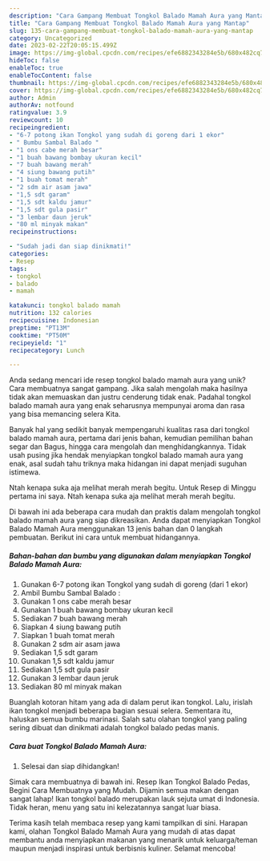 ```yaml
---
description: "Cara Gampang Membuat Tongkol Balado Mamah Aura yang Mantap"
title: "Cara Gampang Membuat Tongkol Balado Mamah Aura yang Mantap"
slug: 135-cara-gampang-membuat-tongkol-balado-mamah-aura-yang-mantap
category: Uncategorized
date: 2023-02-22T20:05:15.499Z
image: https://img-global.cpcdn.com/recipes/efe6882343284e5b/680x482cq70/tongkol-balado-mamah-aura-foto-resep-utama.jpg
hideToc: false
enableToc: true
enableTocContent: false
thumbnail: https://img-global.cpcdn.com/recipes/efe6882343284e5b/680x482cq70/tongkol-balado-mamah-aura-foto-resep-utama.jpg
cover: https://img-global.cpcdn.com/recipes/efe6882343284e5b/680x482cq70/tongkol-balado-mamah-aura-foto-resep-utama.jpg
author: Admin
authorAv: notfound
ratingvalue: 3.9
reviewcount: 10
recipeingredient:
- "6-7 potong ikan Tongkol yang sudah di goreng dari 1 ekor"
- " Bumbu Sambal Balado "
- "1 ons cabe merah besar"
- "1 buah bawang bombay ukuran kecil"
- "7 buah bawang merah"
- "4 siung bawang putih"
- "1 buah tomat merah"
- "2 sdm air asam jawa"
- "1,5 sdt garam"
- "1,5 sdt kaldu jamur"
- "1,5 sdt gula pasir"
- "3 lembar daun jeruk"
- "80 ml minyak makan"
recipeinstructions:

- "Sudah jadi dan siap dinikmati!"
categories:
- Resep
tags:
- tongkol
- balado
- mamah

katakunci: tongkol balado mamah 
nutrition: 132 calories
recipecuisine: Indonesian
preptime: "PT13M"
cooktime: "PT50M"
recipeyield: "1"
recipecategory: Lunch

---
```





Anda sedang mencari ide resep tongkol balado mamah aura yang unik? Cara membuatnya sangat gampang. Jika salah mengolah maka hasilnya tidak akan memuaskan dan justru cenderung tidak enak. Padahal tongkol balado mamah aura yang enak seharusnya mempunyai aroma dan rasa yang bisa memancing selera Kita.





Banyak hal yang sedikit banyak mempengaruhi kualitas rasa dari tongkol balado mamah aura, pertama dari jenis bahan, kemudian pemilihan bahan segar dan Bagus, hingga cara mengolah dan menghidangkannya. Tidak usah pusing jika hendak menyiapkan tongkol balado mamah aura yang enak,      asal sudah tahu triknya maka hidangan ini dapat menjadi suguhan istimewa.














Ntah kenapa suka aja melihat merah merah begitu. Untuk Resep di Minggu pertama ini saya. Ntah kenapa suka aja melihat merah merah begitu.






Di bawah ini ada beberapa cara mudah dan praktis dalam mengolah tongkol balado mamah aura yang siap dikreasikan. Anda dapat menyiapkan Tongkol Balado Mamah Aura menggunakan 13 jenis bahan dan 0 langkah pembuatan. Berikut ini cara untuk membuat hidangannya.

<!--inarticleads1-->

##### Bahan-bahan dan bumbu yang digunakan dalam menyiapkan Tongkol Balado Mamah Aura:

1. Gunakan 6-7 potong ikan Tongkol yang sudah di goreng (dari 1 ekor)
1. Ambil  Bumbu Sambal Balado :
1. Gunakan 1 ons cabe merah besar
1. Gunakan 1 buah bawang bombay ukuran kecil
1. Sediakan 7 buah bawang merah
1. Siapkan 4 siung bawang putih
1. Siapkan 1 buah tomat merah
1. Gunakan 2 sdm air asam jawa
1. Sediakan 1,5 sdt garam
1. Gunakan 1,5 sdt kaldu jamur
1. Sediakan 1,5 sdt gula pasir
1. Gunakan 3 lembar daun jeruk
1. Sediakan 80 ml minyak makan


Buanglah kotoran hitam yang ada di dalam perut ikan tongkol. Lalu, irislah ikan tongkol menjadi beberapa bagian sesuai selera. Sementara itu, haluskan semua bumbu marinasi. Salah satu olahan tongkol yang paling sering dibuat dan dinikmati adalah tongkol balado pedas manis. 

<!--inarticleads2-->

##### Cara buat Tongkol Balado Mamah Aura:


1. Selesai dan siap dihidangkan!

Simak cara membuatnya di bawah ini. Resep Ikan Tongkol Balado Pedas, Begini Cara Membuatnya yang Mudah. Dijamin semua makan dengan sangat lahap! Ikan tongkol balado merupakan lauk sejuta umat di Indonesia. Tidak heran, menu yang satu ini kelezatannya sangat luar biasa. 

Terima kasih telah membaca resep yang kami tampilkan di sini. Harapan kami, olahan Tongkol Balado Mamah Aura yang mudah di atas dapat membantu anda menyiapkan makanan yang menarik untuk keluarga/teman maupun menjadi inspirasi untuk berbisnis kuliner. Selamat mencoba!
